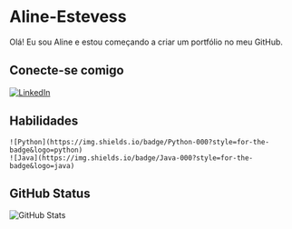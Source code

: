 # Aline-Estevess
Olá! Eu sou Aline e estou começando a criar um portfólio no meu GitHub.

## Conecte-se comigo
[![LinkedIn](https://img.shields.io/badge/LinkedIn-000?style=for-the-badge&logo=linkedin&logoColor=0E76A8)](https://www.linkedin.com/in/alineestevesnogueira//)

## Habilidades
	![Python](https://img.shields.io/badge/Python-000?style=for-the-badge&logo=python)
    ![Java](https://img.shields.io/badge/Java-000?style=for-the-badge&logo=java)

## GitHub Status
![GitHub Stats](https://github-readme-stats.vercel.app/api?username=Aline-Estevess&theme=transparent&bg_color=000&border_color=30A3DC&show_icons=true&icon_color=30A3DC&title_color=E94D5F&text_color=FFF)


